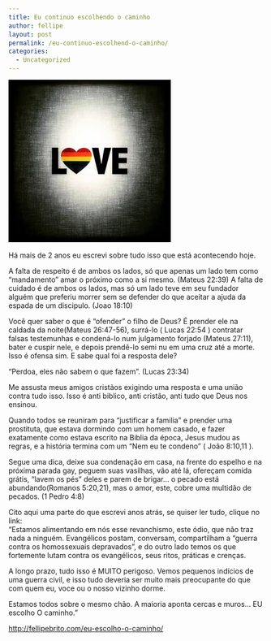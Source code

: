 ```yaml
---
title: Eu continuo escolhendo o caminho
author: fellipe
layout: post
permalink: /eu-continuo-escolhend-o-caminho/
categories:
  - Uncategorized
---
```

[<img alt="11137614_973717679306037_115024636_n" src="/img/posts/2015/06/11137614_973717679306037_115024636_n.jpg" width="320" height="320" />][1]

Há mais de 2 anos eu escrevi sobre tudo isso que está acontecendo hoje.

A falta de respeito é de ambos os lados, só que apenas um lado tem como &#8220;mandamento&#8221; amar o próximo como a si mesmo. (Mateus 22:39) A falta de cuidado é de ambos os lados, mas só um lado teve em seu fundador alguém que preferiu morrer sem se defender do que aceitar a ajuda da espada de um discipulo. (Joao 18:10)

Você quer saber o que é &#8220;ofender&#8221; o filho de Deus? É prender ele na caldada da noite(Mateus 26:47-56), surrá-lo ( Lucas 22:54 ) contratar falsas testemunhas e condená-lo num julgamento forjado (Mateus 27:11), bater e cuspir nele, e depois prendê-lo semi nu em uma cruz até a morte. Isso é ofensa sim. E sabe qual foi a resposta dele?

&#8220;Perdoa, eles não sabem o que fazem&#8221;. (Lucas 23:34)

Me assusta meus amigos cristãos exigindo uma resposta e uma união contra tudo isso. Isso é anti biblico, anti cristão, anti tudo que Deus nos ensinou.

Quando todos se reuniram para &#8220;justificar a familia&#8221; e prender uma prostituta, que estava dormindo com um homem casado, e fazer exatamente como estava escrito na Biblia da época, Jesus mudou as regras, e a história termina com um &#8220;Nem eu te condeno&#8221; ( João 8:10,11 ).

Segue uma dica, deixe sua condenação em casa, na frente do espelho e na próxima parada gay, peguem suas vasilhas, vão até lá, ofereçam comida grátis, &#8220;lavem os pés&#8221; deles e parem de brigar&#8230; o pecado está abundando(Romanos 5:20,21), mas o amor, este, cobre uma multidão de pecados. (1 Pedro 4:8)

Cito aqui uma parte do que escrevi anos atrás, se quiser ler tudo, clique no link:  
&#8220;Estamos alimentando em nós esse revanchismo, este ódio, que não traz nada a ninguém. Evangélicos postam, conversam, compartilham a “guerra contra os homossexuais depravados”, e do outro lado temos os que fortemente lutam contra os evangélicos, seus ritos, práticas e crenças.

A longo prazo, tudo isso é MUITO perigoso. Vemos pequenos indícios de uma guerra civil, e isso tudo deveria ser muito mais preocupante do que com quem eu, voce ou o nosso vizinho dorme.

Estamos todos sobre o mesmo chão. A maioria aponta cercas e muros… EU escolho O caminho.&#8221;

<a href="http://fellipebrito.com/eu-escolho-o-caminho/" target="_blank">http://fellipebrito.com/eu-escolho-o-caminho/</a>

 [1]: /img/posts/2015/06/11137614_973717679306037_115024636_n.jpg